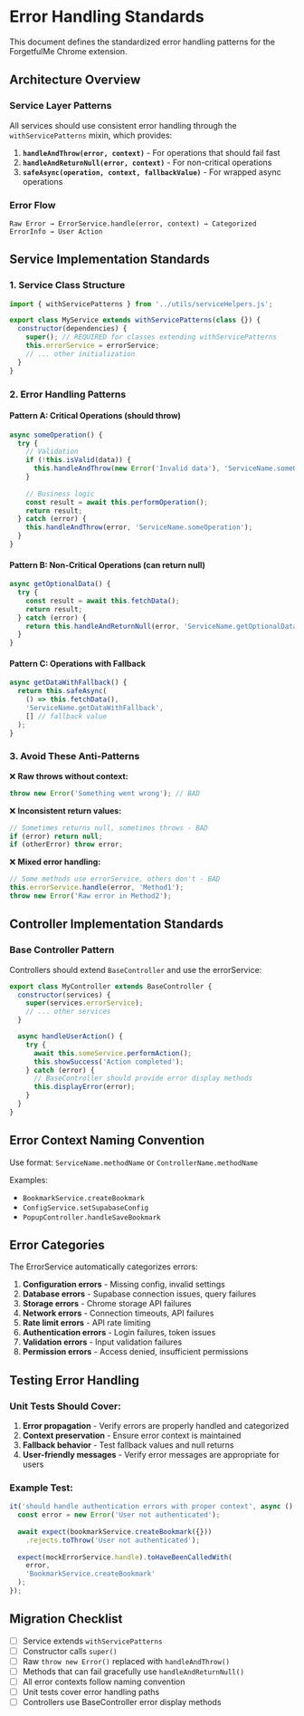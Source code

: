 # Error Handling Standards

This document defines the standardized error handling patterns for the ForgetfulMe Chrome extension.

## Architecture Overview

### Service Layer Patterns

All services should use consistent error handling through the `withServicePatterns` mixin, which provides:

1. **`handleAndThrow(error, context)`** - For operations that should fail fast
2. **`handleAndReturnNull(error, context)`** - For non-critical operations
3. **`safeAsync(operation, context, fallbackValue)`** - For wrapped async operations

### Error Flow

```
Raw Error → ErrorService.handle(error, context) → Categorized ErrorInfo → User Action
```

## Service Implementation Standards

### 1. Service Class Structure

```javascript
import { withServicePatterns } from '../utils/serviceHelpers.js';

export class MyService extends withServicePatterns(class {}) {
  constructor(dependencies) {
    super(); // REQUIRED for classes extending withServicePatterns
    this.errorService = errorService;
    // ... other initialization
  }
}
```

### 2. Error Handling Patterns

#### Pattern A: Critical Operations (should throw)
```javascript
async someOperation() {
  try {
    // Validation
    if (!this.isValid(data)) {
      this.handleAndThrow(new Error('Invalid data'), 'ServiceName.someOperation');
    }
    
    // Business logic
    const result = await this.performOperation();
    return result;
  } catch (error) {
    this.handleAndThrow(error, 'ServiceName.someOperation');
  }
}
```

#### Pattern B: Non-Critical Operations (can return null)
```javascript
async getOptionalData() {
  try {
    const result = await this.fetchData();
    return result;
  } catch (error) {
    return this.handleAndReturnNull(error, 'ServiceName.getOptionalData');
  }
}
```

#### Pattern C: Operations with Fallback
```javascript
async getDataWithFallback() {
  return this.safeAsync(
    () => this.fetchData(),
    'ServiceName.getDataWithFallback',
    [] // fallback value
  );
}
```

### 3. Avoid These Anti-Patterns

❌ **Raw throws without context:**
```javascript
throw new Error('Something went wrong'); // BAD
```

❌ **Inconsistent return values:**
```javascript
// Sometimes returns null, sometimes throws - BAD
if (error) return null;
if (otherError) throw error;
```

❌ **Mixed error handling:**
```javascript
// Some methods use errorService, others don't - BAD
this.errorService.handle(error, 'Method1');
throw new Error('Raw error in Method2');
```

## Controller Implementation Standards

### Base Controller Pattern

Controllers should extend `BaseController` and use the errorService:

```javascript
export class MyController extends BaseController {
  constructor(services) {
    super(services.errorService);
    // ... other services
  }

  async handleUserAction() {
    try {
      await this.someService.performAction();
      this.showSuccess('Action completed');
    } catch (error) {
      // BaseController should provide error display methods
      this.displayError(error);
    }
  }
}
```

## Error Context Naming Convention

Use format: `ServiceName.methodName` or `ControllerName.methodName`

Examples:
- `BookmarkService.createBookmark`
- `ConfigService.setSupabaseConfig`  
- `PopupController.handleSaveBookmark`

## Error Categories

The ErrorService automatically categorizes errors:

1. **Configuration errors** - Missing config, invalid settings
2. **Database errors** - Supabase connection issues, query failures
3. **Storage errors** - Chrome storage API failures
4. **Network errors** - Connection timeouts, API failures
5. **Rate limit errors** - API rate limiting
6. **Authentication errors** - Login failures, token issues
7. **Validation errors** - Input validation failures
8. **Permission errors** - Access denied, insufficient permissions

## Testing Error Handling

### Unit Tests Should Cover:

1. **Error propagation** - Verify errors are properly handled and categorized
2. **Context preservation** - Ensure error context is maintained
3. **Fallback behavior** - Test fallback values and null returns
4. **User-friendly messages** - Verify error messages are appropriate for users

### Example Test:

```javascript
it('should handle authentication errors with proper context', async () => {
  const error = new Error('User not authenticated');
  
  await expect(bookmarkService.createBookmark({}))
    .rejects.toThrow('User not authenticated');
    
  expect(mockErrorService.handle).toHaveBeenCalledWith(
    error,
    'BookmarkService.createBookmark'
  );
});
```

## Migration Checklist

- [ ] Service extends `withServicePatterns`
- [ ] Constructor calls `super()`
- [ ] Raw `throw new Error()` replaced with `handleAndThrow()`
- [ ] Methods that can fail gracefully use `handleAndReturnNull()`
- [ ] All error contexts follow naming convention
- [ ] Unit tests cover error handling paths
- [ ] Controllers use BaseController error display methods